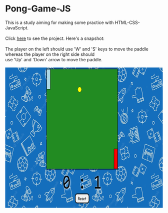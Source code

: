 # Pong-Game-JS
This is a study aiming for making some practice with HTML-CSS-JavaScript.  <br/><br/>
Click <a href="https://buraxta.github.io/Pong-Game-JS/" target="_blank">here</a> to see the project. Here's a snapshot:<br/><br/>
The player on the left should use 'W' and 'S' keys to move the paddle whereas the player on the right side should <br/>use 'Up' and 'Down' arrow to move the paddle. <br/><br/> 
<img src="ss.png" width="800" height="450"/>
